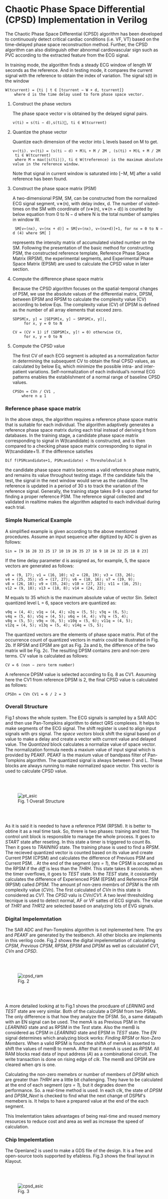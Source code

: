 # Chaotic Phase Space Differential (CPSD) Implementation in Verilog


The Chaotic Phase Space Differential (CPSD) algorithm has been developed to continuously detect critical cardiac conditions (i.e. VF, VT) based on the time-delayed phase space reconstruction method. Further, the CPSD algorithm can also distinguish other abnormal cardiovascular sign such as PVC according to the extracted feature from the ECG signal.

In training mode, the algorithm finds a steady ECG window of length W seconds as the reference. And in testing mode, it compares the current signal with the reference to obtain the index of variation. The signal s(t) in the window

	W(tcurrent) = {ti | t ∈ [tcurrent − W + d, tcurrent]}
		where d is the time delay used to form phase space vector.

 1. Construct the phase vectors

	The phase space vector v is obtained by the delayed signal pairs. 

		v(ti) = s(ti − d),s(ti), ti ∈ W(tcurrent)
	
 2. Quantize the phase vector
 
	Quantize each dimension of the vector into L levels based on M to get.
	
		v∗(ti). v∗(ti) = (s(ti − d) + M)L + M / 2M , (s(ti) + M)L + M / 2M
		 ti ∈ W(tcurrent)
		 where M = max(|s(ti)|), ti ∈ W(treference) is the maximum absolute value in the reference window.
	Note that signal in current window is saturated into [−M, M] after a valid reference has been found.

 3. Construct the phase space matrix (PSM)
 
	 A two-dimensional PSM, SM, can be constructed from the normalized ECG signal segment, v∗(n), with delay index, d. The number of visited-times on the SM with coordinate of (v∗(n), v∗(n + d)) is counted by below equation from 0 to N − d where N is the total number of samples in window W. 
 
		 SM[v∗(nx), v∗(nx + d)] = SM[v∗(nx), v∗(nx+d)]+1, for nx = 0 to N − d (4) where SM[ ] 

	represents the intensity matrix of accumulated visited number on the SM. Following the presentation of the basic method for constructing PSM, the constructed reference template, Reference Phase Space Matrix (RPSM), the experimental segments, and Experimental Phase Space Matrix (EPSM) are used to calculate the CPSD value in later section.

 4. Compute the difference phase space matrix

	Because the CPSD algorithm focuses on the spatial-temporal changes of PSM, we use the absolute values of the differential matrix, DPSM, between EPSM and RPSM to calculate the complexity value (CV) according to below Eqs. The complexity value (CV) of DPSM is defined as the number of all array elements that exceed zero.
	
		SDPSM[x, y] = |SEPSM[x, y] − SRPSM[x, y]|,
			 for x, y = 0 to N

		CV = (CV + 1) if (SDPSM[x, y]! = 0) otherwise CV, 
			 for x, y = 0 to N
		
 5. Compute the CPSD value

	The first CV of each ECG segment is adopted as a normalization factor in determining the subsequent CV to obtain the final CPSD values, as calculated by below Eq, which minimize the possible intra- and inter-patient variations. Self-normalization of each individual’s normal ECG patterns enables the establishment of a normal range of baseline CPSD values. 
	
		CPSDn = CVn / CV1 , 
			where n ≥ 1

### Reference phase space matrix

In the above steps, the algorithm requires a reference phase space matrix that is suitable for each individual. The algorithm adaptively generates a reference phase space matrix during each trial instead of deriving it from databases. In the training stage, a candidate phase space matrix corresponding to signal in W(tcandidate) is constructed, and is then compared to a checking phase space matrix corresponding to signal in W(tcandidate+1). If the difference satisfies

	Dif f(PSMcandidate+1, PSMcandidate) < Thresholdvalid h

the candidate phase space matrix becomes a valid reference phase matrix, and remains its value throughout testing stage. If the candidate fails the test, the signal in the next window would serve as the candidate. The reference is updated in a period of 30 s to track the variation of the reference signal. Generally, the training stage takes 8–9 s upon started for finding a proper reference PSM. The reference signal collected and validated in realtime makes the algorithm adapted to each individual during each trial.

### Simple Numerical Example

A simplified example is given according to the above mentioned procedures. Assume an input sequence after digitized by ADC is given as follows:

	Sin = [9 16 28 33 25 17 10 19 26 35 27 16 9 18 24 32 25 18 8 23]

If the time delay parameter d is assigned as, for example, 5, the space vectors are generated as follows:

	v0 = (9, 17); v1 = (16, 10); v2 = (28, 19); v3 = (33, 26); 
	v4 = (25, 35); v5 = (17, 27); v6 = (10, 16); v7 = (19, 9); 
	v8 = (26, 18); v9 = (35, 24); v10 = (27, 32); v11 = (16, 25); 
	v12 = (9, 18); v13 = (18, 8); v14 = (24, 23);

M equals to 35 which is the maximum absolute value of vector Sin. Select quantized level L = 6, space vectors are quantized as:

	v0q = (4, 4); v1q = (4, 4); v2q = (5, 5); v3q = (6, 5); 
	v4q = (5, 6); v5q = (4, 5); v6q = (4, 4); v7q = (5, 4); 
	v8q = (5, 5); v9q = (6, 5); v10q = (5, 6); v11q = (4, 5); 
	v12q = (4, 5); v13q = (5, 4); v14q = (5, 5);

The quantized vectors are the elements of phase space matrix. Plot of the occurrence count of quantized vectors in matrix could be illustrated in Fig. 2b. If RPSM and EPSM are got as Fig. 2a and b, the difference of the two matrix will be Fig. 2c. The resulting DPSM contains zero and non-zero terms. CV value is calculated as follows:

	CV = 6 (non − zero term number)

A reference DPSM value is selected according to Eq. 8 as CV1. Assuming here the CV1 from reference DPSM is 2, the final CPSD value is calculated as follows: 

	CPSDn = CVn CV1 = 6 / 2 = 3

### Overall Structure

Fig.1 shows the whole system. The ECG signals is sampled by a SAR ADC and then use Pan-Tompkins algorithm to detect QRS complexes. It helps to make segments of the ECG signal. The shift register is used to align input signals with *qrs* signal. The *space vectors* block shift the signal based on *d* value to make a delay and create a vector with current value and delayed value. The *Quantized* block calculates a normalize value of space vector. The normalization formula needs a maxium value of input signal which is provided by PEAKF. PEAKF is the maxium value of bandpass filter of Pan-Tompkins algorithm. The quantized signal is always between 0 and L. These blocks are always running to make normalized space vector. This vector is used to calculate CPSD value.

<br />
<br />


<figure>
  <img src="https://github.com/hosein-mokarian/cpsd_verilog/blob/main/figs/cpsd.jpg" alt="pt_asic">
  <figcaption>Fig. 1 Overall Structure</figcaption>
</figure>


<br />
<br />

As it is said it is needed to have a reference PSM (RPSM). It is better to obtine it as a real time task. So, threre is two phases: training and test. The control unit block is responsible to manage the whole process. It goes to *START* state after reseting. In this state a timer is triggered to count 8s. Then it goes to *TRAINING* state.
The training phase is used to find a *RPSM*. The recieved quantized vector is counted based on its value and create Current PSM (CPSM) and calculates the difference of Previuos PSM and Current PSM. . At the end of the segment (*qrs = 1*), the CPSM is accepted as the RPSM if the *diff* is less than the *THRH*. This state takes 8 seconds. when the timer overflows, it goes to *TEST* state.
In the *TEST* state, it cosistantly calculates the difference of Experienced PSM (EPSM) and Reference PSM (RPSM) called *DPSM*. The amount pf non-zero membrs of *DPSM* is the nth complexity value (*CVn*). The first calculated of *CVn* in this state is considered as *CV1*. The *CPSD* valu is *CVn*/*CV1*.
A two level thresholding tecnique is used to detect normal, AF or VF sattes of ECG signals. The value of *THR1* and *THR12* are selected based on analyzing lots of EVG signals.

### Digital Impelemntation

The SAR ADC and Pan-Tompkins algorithm is not inplemented here. The *qrs* and *PEAKF* are generated by the testbench. All other blocks are implements in this verilog code. Fig.2 shows the digital impelemntation of calculating *CPSM*, *Previous CPSM*, *RPSM*, *EPSM* and *DPSM* as well as calculatinf *CV1*, *CVn* and *CPSD*.

<br />
<br />


<figure>
  <img src="https://github.com/hosein-mokarian/cpsd_verilog/blob/main/figs/cpsd_ram.jpg" alt="cpsd_ram">
  <figcaption>Fig. 2</figcaption>
</figure>


<br />
<br />

A more detailed looking at to Fig.1 shows the procduare of *LERNING* and *TEST* state are very similar. Both of the calculate a DPSM from two PSMs. The only difference is that how they analyze the DFSM. So, a same datapath with an EN signal can be used. The memA is as Previous PSM in the *LEARNING* state and as RPSM in the *Test* state. Also the memB is considered as CPSM in *LEARNING* state and EPSM in *TEST* state. The *EN* signal determines which analyzing block works: *Finding RPSM* or *Non-Zero Members*.
When a valid RPSM is found the shiftA of memA is asserted to shift the values of memB to memA. After that it memA is used as *RPSM*. All RAM blocks read data of input address (*A*) as a combinational circuit. The write transaction is done on rising edge of *clk*. The memB and DPSM are cleared when *qrs* is one. 

Calculating the non-zero memebrs or number of members of *DPSM* which are greater than *THRH* are a little bit challenging. They have to be calculated at the end of each segment (*qrs = 1*), but it degrades down the performance. So. a real-time method is used. In each *clk*, the state of *DPSM* and *DPSM_Next* is checked to find what the next change of DSPM's memebers is. It helps to have a prepared value at the end of the each segment.

This Imelemtation takes advantages of being real-time and reused memory resources to reduce cost and area as well as increase the speed of calculation.

### Chip Impelemtation

The Openlane2 is used to make a GDS file of the design. It is a free and open-source tools supported by efabless. Fig.3 shows the final layout in Klayout.

<br />
<br />


<figure>
  <img src="https://github.com/hosein-mokarian/cpsd_verilog/blob/main/figs/cpsd_asic.png" alt="cpsd_asic">
  <figcaption>Fig. 3</figcaption>
</figure>


<br />
<br />

